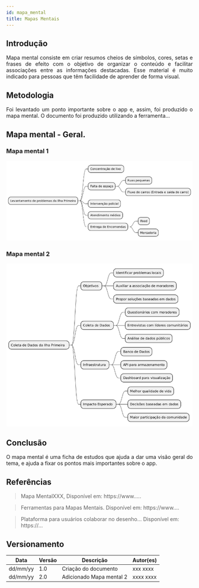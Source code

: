 ```yaml
---
id: mapa_mental
title: Mapas Mentais
---
```

 
## Introdução
 
<p align = "justify">
Mapa mental consiste em criar resumos cheios de símbolos, cores, setas e frases de efeito com o objetivo de organizar o conteúdo e facilitar associações entre as informações destacadas. Esse material é muito indicado para pessoas que têm facilidade de aprender de forma visual.
</p>
 
## Metodologia
 
<p align = "justify">
Foi levantado um ponto importante sobre o app e, assim, foi produzido o mapa mental. O documento foi produzido utilizando a ferramenta...
</p>
 
## Mapa mental - Geral.
 
### Mapa mental 1
 
[![Mapa mental Brainstorm](../assets/Mapas_mentais/mapamental2.png)](assets/Mapas_mentais/mapamental2png)

<!-- @startmindmap

* Levantamento de problemas da Ilha Primeira
** Concentração de lixo 
** Falta de espaço
*** Ruas pequenas
*** Fluxo de carros (Entrada e saida de carro)
** Intervenção policial
** Atendimento médico
** Entrega de Encomendas
*** Ifood
*** Mercadoria
@endmindmap
-->
 
### Mapa mental 2
 
[![Mapa mental Brainstorm](../assets/Mapas_mentais/mapamental01.png)](assets/Mapas_mentais/mapamental.01png)
 
<!--
@startmindmap

* Coleta de Dados da Ilha Primeira  <<#lightblue>>
** Objetivos <<#lightgreen>>
*** Identificar problemas locais
*** Auxiliar a associação de moradores
*** Propor soluções baseadas em dados
** Coleta de Dados <<#yellow>>
*** Questionários com moradores
*** Entrevistas com líderes comunitários
*** Análise de dados públicos
** Infraestrutura <<#yellow>>
*** Banco de Dados
*** API para armazenamento
*** Dashboard para visualização
** Impacto Esperado <<#lightgreen>>
*** Melhor qualidade de vida
*** Decisões baseadas em dados
*** Maior participação da comunidade

@endmindmap
-->

## Conclusão
 
<p align = "justify">
O mapa mental é uma ficha de estudos que ajuda a dar uma visão geral do tema, e ajuda a fixar os pontos mais importantes sobre o app.
</p>
 
## Referências
> Mapa MentalXXX,  Disponível em: https://www.....
 
> Ferramentas para Mapas Mentais. Disponível em: https://www....
 
> Plataforma para usuários colaborar no desenho... Disponível em: https://...
 
## Versionamento
| Data | Versão | Descrição | Autor(es) |
| -- | -- | -- | -- |
| dd/mm/yy | 1.0 | Criação do documento | xxx xxxx |
| dd/mm/yy | 2.0 | Adicionado Mapa mental 2 | xxxx xxxx |
